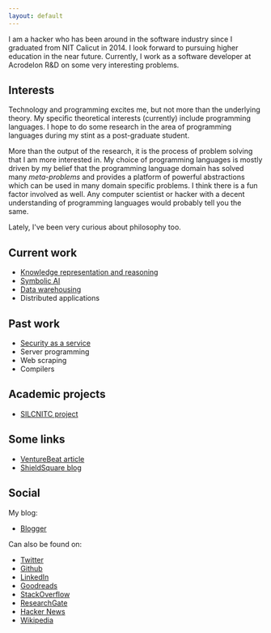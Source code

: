 ```yaml
---
layout: default
---
```


I am a hacker who has been around in the software industry since I graduated from NIT Calicut in 2014. I look forward to pursuing higher education in the near future.  Currently, I work as a software developer at Acrodelon R&D on some very interesting problems.

## Interests

Technology and programming excites me, but not more than the underlying theory. My specific theoretical interests (currently) include programming languages. I hope to do some research in the area of programming languages during my stint as a post-graduate student. 

More than the output of the research, it is the process of problem solving that I am more interested in. My choice of programming languages is mostly driven by my belief that the programming language domain has solved many *meta-problems* and provides a platform of powerful abstractions which can be used in many domain specific problems. I think there is a fun factor involved as well. Any computer scientist or hacker with a decent understanding of programming languages would probably tell you the same.

Lately, I've been very curious about philosophy too.  

## Current work

* [Knowledge representation and reasoning](https://en.wikipedia.org/wiki/Knowledge_representation_and_reasoning)
* [Symbolic AI](https://en.wikipedia.org/wiki/Symbolic_artificial_intelligence) 
* [Data warehousing](https://en.wikipedia.org/wiki/Data_warehouse)
* Distributed applications

## Past work

* [Security as a service](https://en.wikipedia.org/wiki/Security_as_a_service)
* Server programming
* Web scraping
* Compilers 

## Academic projects

* [SILCNITC project](http://silcnitc.github.io/about.html)
 
## Some links

* [VentureBeat article](http://venturebeat.com/2014/12/24/googles-no-captcha-recaptchas-may-not-be-as-bot-proof-as-we-thought)
* [ShieldSquare blog](http://www.shieldsquare.com/author/nachiappan-v/)

## Social

My blog:

* [Blogger](http://blog.nachivpn.me/)

Can also be found on:

* [Twitter](https://twitter.com/nachivpn)
* [Github](https://github.com/nachivpn)
* [LinkedIn](https://www.linkedin.com/in/nachivpn)
* [Goodreads](https://www.goodreads.com/user/show/45403127-nachi)
* [StackOverflow](http://stackoverflow.com/users/3928699/nachi)
* [ResearchGate](https://www.researchgate.net/profile/Nachiappan_Vpn/info)
* [Hacker News](https://news.ycombinator.com/user?id=nachivpn)
* [Wikipedia](https://en.wikipedia.org/wiki/Special:Contributions/Nachivpn)
